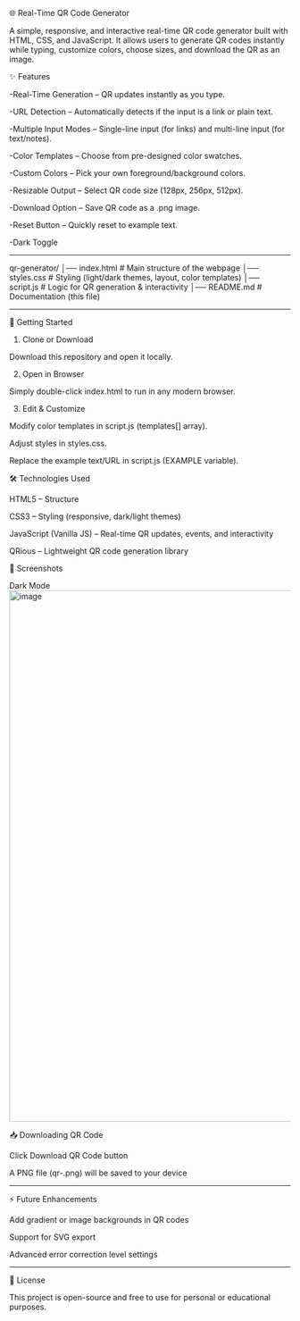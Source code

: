 🌐 Real-Time QR Code Generator

A simple, responsive, and interactive real-time QR code generator built with HTML, CSS, and JavaScript.
It allows users to generate QR codes instantly while typing, customize colors, choose sizes, and download the QR as an image.

✨ Features

-Real-Time Generation – QR updates instantly as you type.

-URL Detection – Automatically detects if the input is a link or plain text.

-Multiple Input Modes – Single-line input (for links) and multi-line input (for text/notes).

-Color Templates – Choose from pre-designed color swatches.

-Custom Colors – Pick your own foreground/background colors.

-Resizable Output – Select QR code size (128px, 256px, 512px).

-Download Option – Save QR code as a .png image.

-Reset Button – Quickly reset to example text.

-Dark Toggle

------------------------------------------------------------------------------------------------------------------------------------------------

qr-generator/
│── index.html      # Main structure of the webpage
│── styles.css      # Styling (light/dark themes, layout, color templates)
│── script.js       # Logic for QR generation & interactivity
│── README.md       # Documentation (this file)

------------------------------------------------------------------------------------------------------------------------------------------------
🚀 Getting Started
1. Clone or Download

Download this repository and open it locally.

2. Open in Browser

Simply double-click index.html to run in any modern browser.

3. Edit & Customize

Modify color templates in script.js (templates[] array).

Adjust styles in styles.css.

Replace the example text/URL in script.js (EXAMPLE variable).

🛠️ Technologies Used

HTML5 – Structure

CSS3 – Styling (responsive, dark/light themes)

JavaScript (Vanilla JS) – Real-time QR updates, events, and interactivity

QRious
 – Lightweight QR code generation library

 📸 Screenshots
 
Dark Mode
<img width="1873" height="952" alt="image" src="https://github.com/user-attachments/assets/b5a74cb2-b15a-4ae1-bd9e-b145a001f3a1" />

📥 Downloading QR Code

Click Download QR Code button

A PNG file (qr-<timestamp>.png) will be saved to your device

------------------------------------------------------------------------------------------------------------------------------------------------
⚡ Future Enhancements

Add gradient or image backgrounds in QR codes

Support for SVG export

Advanced error correction level settings

------------------------------------------------------------------------------------------------------------------------------------------------
📄 License

This project is open-source and free to use for personal or educational purposes.



